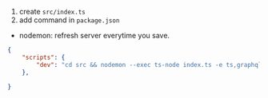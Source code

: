 1. create `src/index.ts`
2. add command in `package.json`
- nodemon: refresh server everytime you save.
```json
{
	"scripts": {
		"dev": "cd src && nodemon --exec ts-node index.ts -e ts,graphql"
	},

}
```
<!--stackedit_data:
eyJoaXN0b3J5IjpbMTM5NTkzNDE3MV19
-->